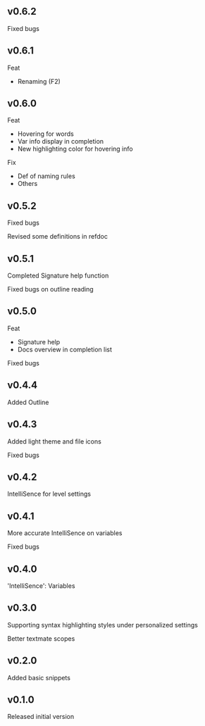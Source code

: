 ## v0.6.2

Fixed bugs

## v0.6.1

Feat

* Renaming (F2)

## v0.6.0

Feat

* Hovering for words
* Var info display in completion
* New highlighting color for hovering info

Fix

* Def of naming rules
* Others

## v0.5.2

Fixed bugs

Revised some definitions in refdoc

## v0.5.1

Completed Signature help function

Fixed bugs on outline reading

## v0.5.0

Feat

* Signature help
* Docs overview in completion list

Fixed bugs

## v0.4.4

Added Outline

## v0.4.3

Added light theme and file icons

Fixed bugs

## v0.4.2

IntelliSence for level settings

## v0.4.1

More accurate IntelliSence on variables

Fixed bugs

## v0.4.0

'IntelliSence': Variables

## v0.3.0

Supporting syntax highlighting styles under personalized settings

Better textmate scopes

## v0.2.0

Added basic snippets

## v0.1.0

Released initial version
